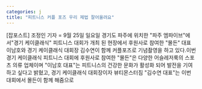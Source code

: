 ```yaml
---
categories: j
title: "피트니스 커플 포즈 우리 제법 잘어울려요"
---
```

[잡포스트] 조정인 기자 = 9월 25일 일요일 경기도 파주에 위치한 "파주 엠파이브"에서"경기 케이클래식" 피트니스 대회가 개최 된 현장에서 후원사로 참여한 "몰든" 대표 이남호와 경기 케이클래식 대회장 김수연이 함께 커플포즈로 기념촬영을 하고 있다.이번 경기 케이클래식 피트니스 대회에 후원사로 참여한 "몰든"은 다양한 어슬레저룩의 스포츠 의류 업체이며 "이남호 대표"는 피트니스의 건강한 문화가 활성화 되어 발전을 기여하고 싶다고 밝혔고, 경기 케이클래식 대회장이자 뷰티몬스터짐 "김수연 대표"는 이번 대회에서 몰든이 함께 해줌으로